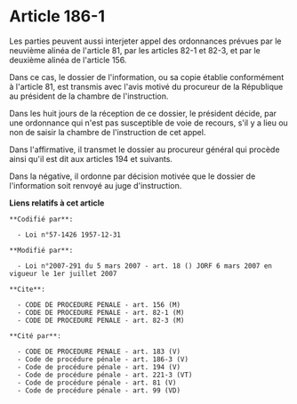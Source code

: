 # Article 186-1

Les parties peuvent aussi interjeter appel des ordonnances prévues par le neuvième alinéa de l'article 81, par les articles
82-1 et 82-3, et par le deuxième alinéa de l'article 156.

Dans ce cas, le dossier de l'information, ou sa copie établie conformément à l'article 81, est transmis avec l'avis motivé du
procureur de la République au président de la chambre de l'instruction.

Dans les huit jours de la réception de ce dossier, le président décide, par une ordonnance qui n'est pas susceptible de voie
de recours, s'il y a lieu ou non de saisir la chambre de l'instruction de cet appel.

Dans l'affirmative, il transmet le dossier au procureur général qui procède ainsi qu'il est dit aux articles 194 et suivants.

Dans la négative, il ordonne par décision motivée que le dossier de l'information soit renvoyé au juge d'instruction.

**Liens relatifs à cet article**

	**Codifié par**:

	  - Loi n°57-1426 1957-12-31

	**Modifié par**:

	  - Loi n°2007-291 du 5 mars 2007 - art. 18 () JORF 6 mars 2007 en vigueur le 1er juillet 2007

	**Cite**:

	  - CODE DE PROCEDURE PENALE - art. 156 (M)
	  - CODE DE PROCEDURE PENALE - art. 82-1 (M)
	  - CODE DE PROCEDURE PENALE - art. 82-3 (M)

	**Cité par**:

	  - CODE DE PROCEDURE PENALE - art. 183 (V)
	  - Code de procédure pénale - art. 186-3 (V)
	  - Code de procédure pénale - art. 194 (V)
	  - Code de procédure pénale - art. 221-3 (VT)
	  - Code de procédure pénale - art. 81 (V)
	  - Code de procédure pénale - art. 99 (VD)
